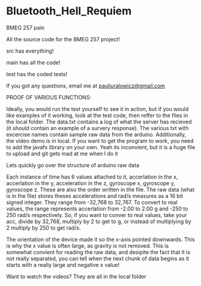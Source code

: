 # Bluetooth_Hell_Requiem
BMEG 257 pain

All the source code for the BMEG 257 project!

src has everything!

main has all the code!

test has the coded tests!

If you got any questions, email me at pauljuralowicz@gmail.com

PROOF OF VARIOUS FUNCTIONS:

Ideally, you would run the test yourself to see it in action, but if you would like examples of it working, look at the test code, 
then reffer to the files in the local folder. The data.txt contains a log of what the server has recieved 
(it should contain an example of a survery response). The various txt with excercise names contain sample raw data from the arduino.
Additionally, the video demo is in local. If you want to get the program to work, you need to add the javafx library on your own.
Yeah its inconvient, but it is a huge file to upload and git gets mad at me when I do it

Lets quickly go over the structure of arduino raw data

Each instance of time has 6 values attached to it, accerlation in the x, accerlation in the y, acceleration in the z, gyroscope x,
gyroscope y, gyroscope z. These are also the order written in the file.
The raw data (what is in the file) stores theses accelerations and rad/s measures as a 16 bit signed integer. 
They range from -32,768 to 32,767.
To convert to real values, the range represents accerlation from -2.00 to 2.00 g and -250 to 250 rad/s respectively.
So, if you want to conver to real values, take your acc, divide by 32,768, multiply by 2 to get to g, or instead of multiplying by 2
multiply by 250 to get rad/s.

The orientation of the device made it so the x-axis pointed downwards. This is why the x value is often large, as gravity is not removed.
This is somewhat convient for reading the raw data, and desipite the fact that it is not really separated, you can tell when the
next chunk of data begins as it starts with a really large and negative x value!

Want to watch the videos? They are all in the local folder
